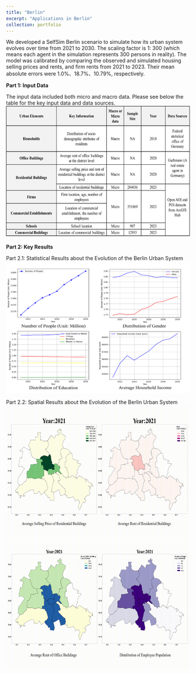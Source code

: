 ```yaml
---
title: "Berlin"
excerpt: "Applications in Berlin"
collection: portfolio
---
```


We developed a SelfSim Berlin scenario to simulate how its urban system evolves over time from 2021 to 2030. The scaling factor is 1: 300 (which means each agent in the simulation represents 300 persons in reality). The model was calibrated by comparing the observed and simulated housing selling prices and rents, and firm rents from 2021 to 2023. Their mean absolute errors were 1.0%、18.7%、10.79%, respectively. 

**Part 1: Input Data**

The input data included both micro and macro data. Please see below the table for the key input data and data sources.
<br/><img src="/images/table.png" width="600" height="360">
          

**Part 2: Key Results**

Part 2.1: Statistical Results about the Evolution of the Berlin Urban System
<br/><img src="/images/keyresults.png" width="600" height="360">

Part 2.2: Spatial Results about the Evolution of the Berlin Urban System
<br/><img src="/images/BL1.gif" width="600" height="360">
<br/><img src="/images/BL2.gif" width="600" height="360">
